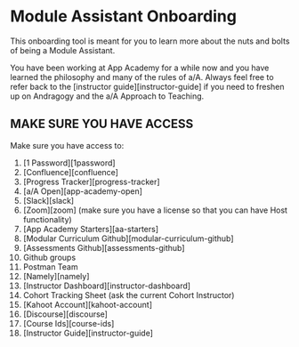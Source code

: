# Module Assistant Onboarding

This onboarding tool is meant for you to learn more about the nuts and bolts of being a Module Assistant.

You have been working at App Academy for a while now and you have learned the philosophy and many of the rules of a/A. Always feel free to refer back to the [instructor guide][instructor-guide] if you need to freshen up on Andragogy and the a/A Approach to Teaching.

## **MAKE SURE YOU HAVE ACCESS**

Make sure you have access to:

1. [1 Password][1password]
2. [Confluence][confluence]
3. [Progress Tracker][progress-tracker]
4. [a/A Open][app-academy-open]
5. [Slack][slack]
6. [Zoom][zoom] (make sure you have a license so that you can have Host functionality)
7. [App Academy Starters][aa-starters]
8. [Modular Curriculum Github][modular-curriculum-github]
9. [Assessments Github][assessments-github]
10. Github groups
11. Postman Team
12. [Namely][namely]
13. [Instructor Dashboard][instructor-dashboard]
14. Cohort Tracking Sheet (ask the current Cohort Instructor)
15. [Kahoot Account][kahoot-account]
16. [Discourse][discourse]
17. [Course Ids][course-ids]
18. [Instructor Guide][instructor-guide]

